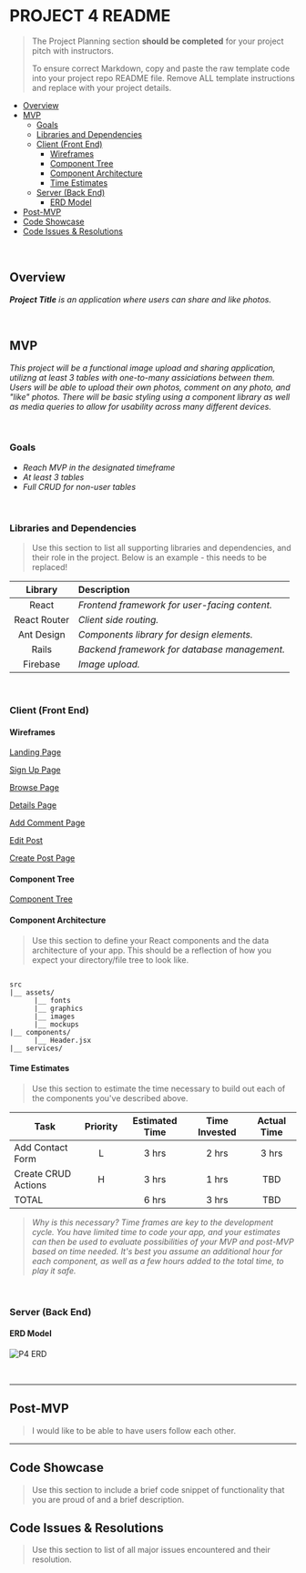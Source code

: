 # PROJECT 4 README <!-- omit in toc -->

> The Project Planning section **should be completed** for your project pitch with instructors.
>
> To ensure correct Markdown, copy and paste the raw template code into your project repo README file. Remove ALL template instructions and replace with your project details.

- [Overview](#overview)
- [MVP](#mvp)
  - [Goals](#goals)
  - [Libraries and Dependencies](#libraries-and-dependencies)
  - [Client (Front End)](#client-front-end)
    - [Wireframes](#wireframes)
    - [Component Tree](#component-tree)
    - [Component Architecture](#component-architecture)
    - [Time Estimates](#time-estimates)
  - [Server (Back End)](#server-back-end)
    - [ERD Model](#erd-model)
- [Post-MVP](#post-mvp)
- [Code Showcase](#code-showcase)
- [Code Issues & Resolutions](#code-issues--resolutions)

<br>

## Overview

_**Project Title** is an application where users can share and like photos._


<br>

## MVP

_This project will be a functional image upload and sharing application, utilizng at least 3 tables with one-to-many assiciations between them. Users will be able to upload their own photos, comment on any photo, and "like" photos. There will be basic styling using a component library as well as media queries to allow for usability across many different devices._

<br>

### Goals

- _Reach MVP in the designated timeframe_
- _At least 3 tables_
- _Full CRUD for non-user tables_


<br>

### Libraries and Dependencies

> Use this section to list all supporting libraries and dependencies, and their role in the project. Below is an example - this needs to be replaced!

|     Library      | Description                                |
| :--------------: | :----------------------------------------- |
|      React       | _Frontend framework for user-facing content._ |
|   React Router   | _Client side routing._ |
|     Ant Design   | _Components library for design elements._ |
|       Rails      | _Backend framework for database management._ |
|     Firebase     | _Image upload._ |

<br>

### Client (Front End)

#### Wireframes


[Landing Page](https://user-images.githubusercontent.com/19270116/116118090-96bf2280-a682-11eb-9245-0648911f876c.png)

[Sign Up Page](https://user-images.githubusercontent.com/19270116/116118167-a76f9880-a682-11eb-95d9-b8e30f2d0ce7.png)

[Browse Page](https://user-images.githubusercontent.com/19270116/116118249-b5bdb480-a682-11eb-9bff-31c19ddf64a1.png)

[Details Page](https://user-images.githubusercontent.com/19270116/116118295-bfdfb300-a682-11eb-91cd-fe3b2485dfcb.png)

[Add Comment Page](https://user-images.githubusercontent.com/19270116/116118359-d128bf80-a682-11eb-8eea-557f00919a29.png)

[Edit Post](https://user-images.githubusercontent.com/19270116/116118393-dd148180-a682-11eb-8080-f4057fbb6644.png)

[Create Post Page](https://user-images.githubusercontent.com/19270116/116118415-e6055300-a682-11eb-9e1a-704a2096757f.png)


#### Component Tree

[Component Tree](https://user-images.githubusercontent.com/19270116/116121017-cc193f80-a685-11eb-8176-bee0138446ab.png)

#### Component Architecture

> Use this section to define your React components and the data architecture of your app. This should be a reflection of how you expect your directory/file tree to look like. 

``` structure

src
|__ assets/
      |__ fonts
      |__ graphics
      |__ images
      |__ mockups
|__ components/
      |__ Header.jsx
|__ services/

```

#### Time Estimates

> Use this section to estimate the time necessary to build out each of the components you've described above.

| Task                | Priority | Estimated Time | Time Invested | Actual Time |
| ------------------- | :------: | :------------: | :-----------: | :---------: |
| Add Contact Form    |    L     |     3 hrs      |     2 hrs     |    3 hrs    |
| Create CRUD Actions |    H     |     3 hrs      |     1 hrs     |     TBD     |
| TOTAL               |          |     6 hrs      |     3 hrs     |     TBD     |

> _Why is this necessary? Time frames are key to the development cycle. You have limited time to code your app, and your estimates can then be used to evaluate possibilities of your MVP and post-MVP based on time needed. It's best you assume an additional hour for each component, as well as a few hours added to the total time, to play it safe._

<br>

### Server (Back End)

#### ERD Model
![P4 ERD](https://user-images.githubusercontent.com/19270116/116092842-c44ca180-a66b-11eb-8526-efd5029af39f.png)

<br>

***

## Post-MVP

> I would like to be able to have users follow each other.

***

## Code Showcase

> Use this section to include a brief code snippet of functionality that you are proud of and a brief description.

## Code Issues & Resolutions

> Use this section to list of all major issues encountered and their resolution.
